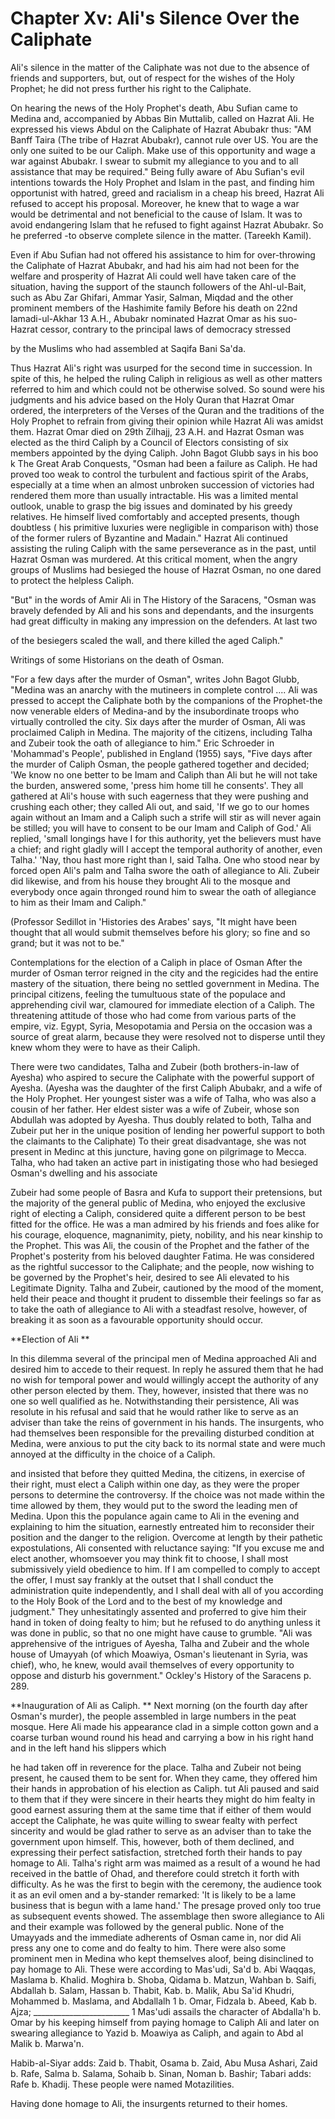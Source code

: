Chapter Xv: Ali's Silence Over the Caliphate
============================================

Ali's silence in the matter of the Caliphate was not due to the absence
of friends and supporters, but, out of respect for the wishes of the
Holy Prophet; he did not press further his right to the Caliphate.

On hearing the news of the Holy Prophet's death, Abu Sufian came to
Medina and, accompanied by Abbas Bin Muttalib, called on Hazrat Ali. He
expressed his views Abdul on the Caliphate of Hazrat Abubakr thus: "AM
Banff Taira (The tribe of Hazrat Abubakr), cannot rule over US. You are
the only one suited to be our Caliph. Make use of this opportunity and
wage a war against Abubakr. I swear to submit my allegiance to you and
to all assistance that may be required."
Being fully aware of Abu Sufian's evil intentions towards the Holy
Prophet and Islam in the past, and finding him opportunist with hatred,
greed and racialism in a cheap his breed, Hazrat Ali refused to accept
his proposal. Moreover, he knew that to wage a war would be detrimental
and not beneficial to the cause of Islam. It was to avoid endangering
Islam that he refused to fight against Hazrat Abubakr. So he
preferred -to observe complete silence in the matter. (Tareekh Kamil).

Even if Abu Sufian had not offered his assistance to him for
over-throwing the Caliphate of Hazrat Abubakr, and had his aim had not
been for the welfare and prosperity of Hazrat Ali could well have taken
care of the situation, having the support of the staunch followers of
the Ahl-ul-Bait, such as Abu Zar Ghifari, Ammar Yasir, Salman, Miqdad
and the other prominent members of the Hashimite family
Before his death on 22nd Iamadi-ul-Akhar 13 A.H., Abubakr nominated
Hazrat Omar as his suo- Hazrat cessor, contrary to the principal laws of
democracy stressed

by the Muslims who had assembled at Saqifa Bani Sa'da.

Thus Hazrat Ali's right was usurped for the second time in succession.
In spite of this, he helped the ruling Caliph in religious as well as
other matters referred to him and which could not be otherwise solved.
So sound were his judgments and his advice based on the Holy Quran that
Hazrat Omar ordered, the interpreters of the Verses of the Quran and the
traditions of the Holy Prophet to refrain from giving their opinion
while Hazrat Ali was amidst them. Hazrat Omar died on 29th Zilhajj, 23
A.H. and Hazrat Osman was elected as the third Caliph by a Council of
Electors consisting of six members appointed by the dying Caliph. John
Bagot Glubb says in his boo k The Great Arab Conquests, "Osman had been
a failure as Caliph. He had proved too weak to control the turbulent and
factious spirit of the Arabs, especially at a time when an almost
unbroken succession of victories had rendered them more than usually
intractable. His was a limited mental outlook, unable to grasp the big
issues and dominated by his greedy relatives. He himself lived
comfortably and accepted presents, though doubtless ( his primitive
luxuries were negligible in comparison with) those of the former rulers
of Byzantine and Madain."
Hazrat Ali continued assisting the ruling Caliph with the same
perseverance as in the past, until Hazrat Osman was murdered. At this
critical moment, when the angry groups of Muslims had besieged the house
of Hazrat Osman, no one dared to protect the helpless Caliph.

"But" in the words of Amir Ali in The History of the Saracens, "Osman
was bravely defended by Ali and his sons and dependants, and the
insurgents had great difficulty in making any impression on the
defenders. At last two

of the besiegers scaled the wall, and there killed the aged Caliph."

Writings of some Historians on the death of Osman.

"For a few days after the murder of Osman", writes John Bagot Glubb,
"Medina was an anarchy with the mutineers in complete control .... Ali
was pressed to accept the Caliphate both by the companions of the
Prophet-the now venerable elders of Medina-and by the insubordinate
troops who virtually controlled the city. Six days after the murder of
Osman, Ali was proclaimed Caliph in Medina. The majority of the
citizens, including Talha and Zubeir took the oath of allegiance to
him."
Eric Schroeder in 'Mohammad's People', published in England (1955)
says, "Five days after the murder of Caliph Osman, the people gathered
together and decided; 'We know no one better to be Imam and Caliph than
Ali but he will not take the burden, answered some, 'press him home till
he consents'. They all gathered at Ali's house with such eagerness that
they were pushing and crushing each other; they called Ali out, and
said, 'If we go to our homes again without an Imam and a Caliph such a
strife will stir as will never again be stilled; you will have to
consent to be our Imam and Caliph of God.' Ali replied, 'small longings
have I for this authority, yet the believers must have a chief; and
right gladly will I accept the temporal authority of another, even
Talha.' 'Nay, thou hast more right than I, said Talha. One who stood
near by forced open Ali's palm and Talha swore the oath of allegiance to
Ali. Zubeir did likewise, and from his house they brought Ali to the
mosque and everybody once again thronged round him to swear the oath of
allegiance to him as their Imam and Caliph."


(Professor Sedillot in 'Histories des Arabes' says, "It might have been
thought that all would submit themselves before his glory; so fine and
so grand; but it was not to be."

Contemplations for the election of a Caliph in place of Osman
After the murder of Osman terror reigned in the city and the regicides
had the entire mastery of the situation, there being no settled
government in Medina. The principal citizens, feeling the tumultuous
state of the populace and apprehending civil war, clamoured for
immediate election of a Caliph. The threatening attitude of those who
had come from various parts of the empire, viz. Egypt, Syria,
Mesopotamia and Persia on the occasion was a source of great alarm,
because they were resolved not to disperse until they knew whom they
were to have as their Caliph.

There were two candidates, Talha and Zubeir (both brothers-in-law of
Ayesha) who aspired to secure the Caliphate with the powerful support of
Ayesha. (Ayesha was the daughter of the first Caliph Abubakr, and a wife
of the Holy Prophet. Her youngest sister was a wife of Talha, who was
also a cousin of her father. Her eldest sister was a wife of Zubeir,
whose son Abdullah was adopted by Ayesha. Thus doubly related to both,
Talha and Zubeir put her in the unique position of lending her powerful
support to both the claimants to the Caliphate) To their great
disadvantage, she was not present in Medinc at this juncture, having
gone on pilgrimage to Mecca. Talha, who had taken an active part in
inistigating those who had besieged Osman's dwelling and his associate

Zubeir had some people of Basra and Kufa to support their pretensions,
but the majority of the general public of Medina, who enjoyed the
exclusive right of electing a Caliph, considered quite a different
person to be best fitted for the office. He was a man admired by his
friends and foes alike for his courage, eloquence, magnanimity, piety,
nobility, and his near kinship to the Prophet. This was Ali, the cousin
of the Prophet and the father of the Prophet's posterity from his
beloved daughter Fatima. He was considered as the rightful successor to
the Caliphate; and the people, now wishing to be governed by the
Prophet's heir, desired to see Ali elevated to his Legitimate Dignity.
Talha and Zubeir, cautioned by the mood of the moment, held their peace
and thought it prudent to dissemble their feelings so far as to take the
oath of allegiance to Ali with a steadfast resolve, however, of breaking
it as soon as a favourable opportunity should occur.


**Election of Ali
**

In this dilemma several of the principal men of Medina approached Ali
and desired him to accede to their request. In reply he assured them
that he had no wish for temporal power and would willingly accept the
authority of any other person elected by them. They, however, insisted
that there was no one so well qualified as he. Notwithstanding their
persistence, Ali was resolute in his refusal and said that he would
rather like to serve as an adviser than take the reins of government in
his hands. The insurgents, who had themselves been responsible for the
prevailing disturbed condition at Medina, were anxious to put the city
back to its normal state and were much annoyed at the difficulty in the
choice of a Caliph.


and insisted that before they quitted Medina, the citizens, in exercise
of their right, must elect a Caliph within one day, as they were the
proper persons to determine the controversy. If the choice was not made
within the time allowed by them, they would put to the sword the leading
men of Medina. Upon this the populance again came to Ali in the evening
and explaining to him the situation, earnestly entreated him to
reconsider their position and the danger to the religion. Overcome at
length by their pathetic expostulations, Ali consented with reluctance
saying: "If you excuse me and elect another, whomsoever you may think
fit to choose, I shall most submissively yield obedience to him. If I am
compelled to comply to accept the offer, I must say frankly at the
outset that I shall conduct the administration quite independently, and
I shall deal with all of you according to the Holy Book of the Lord and
to the best of my knowledge and judgment." They unhesitatingly assented
and proferred to give him their hand in token of doing fealty to him;
but he refused to do anything unless it was done in public, so that no
one might have cause to grumble. "Ali was apprehensive of the intrigues
of Ayesha, Talha and Zubeir and the whole house of Umayyah (of which
Moawiya, Osman's lieutenant in Syria, was chief), who, he knew, would
avail themselves of every opportunity to oppose and disturb his
government." Ockley's History of the Saracens p. 289.


**Inauguration of Ali as Caliph.
**
Next morning (on the fourth day after Osman's murder), the people
assembled in large numbers in the peat mosque. Here Ali made his
appearance clad in a simple cotton gown and a coarse turban wound round
his head and carrying a bow in his right hand and in the left hand his
slippers which

he had taken off in reverence for the place. Talha and Zubeir not being
present, he caused them to be sent for. When they came, they offered him
their hands in approbation of his election as Caliph. tut Ali paused and
said to them that if they were sincere in their hearts they might do him
fealty in good earnest assuring them at the same time that if either of
them would accept the Caliphate, he was quite willing to swear fealty
with perfect sincerity and would be glad rather to serve as an adviser
than to take the government upon himself. This, however, both of them
declined, and expressing their perfect satisfaction, stretched forth
their hands to pay homage to Ali. Talha's right arm was maimed as a
result of a wound he had received in the battle of Ohad, and therefore
could stretch it forth with difficulty. As he was the first to begin
with the ceremony, the audience took it as an evil omen and a by-stander
remarked: 'It is likely to be a lame business that is begun with a lame
hand.' The presage proved only too true as subsequent events showed. The
assemblage then swore allegiance to Ali and their example was followed
by the general public. None of the Umayyads and the immediate adherents
of Osman came in, nor did Ali press any one to come and do fealty to
him. There were also some prominent men in Medina who kept themselves
aloof, being disinclined to pay homage to Ali. These were according to
Mas'udi, Sa'd b. Abi Waqqas, Maslama b. Khalid. Moghira b. Shoba, Qidama
b. Matzun, Wahban b. Saifi, Abdallah b. Salam, Hassan b. Thabit, Kab. b.
Malik, Abu Sa'id Khudri, Mohammed b. Maslama, and Abdallalh 1 b. Omar,
Fidzala b. Abeed, Kab b. Ajza;
\_\_\_\_\_\_\_\_\_\_\_\_\_\_\_\_\_\_\_\_\_\_\_\_
1 Mas'udi assails the character of Abdalla'h b. Omar by his keeping
himself from paying homage to Caliph Ali and later on swearing
allegiance to Yazid b. Moawiya as Caliph, and again to Abd al Malik b.
Marwa'n.

Habib-al-Siyar adds: Zaid b. Thabit, Osama b. Zaid, Abu Musa Ashari,
Zaid b. Rafe, Salma b. Salama, Sohaib b. Sinan, Noman b. Bashir; Tabari
adds: Rafe b. Khadij. These people were named Motazilities.

Having done homage to Ali, the insurgents returned to their homes.

